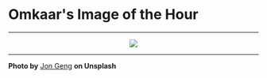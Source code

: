 # Omkaar's Image of the Hour

---

<div align="center">

<a href="https://unsplash.com/photos/a-pink-lotus-flower-blooms-against-blue-4Cb8q7Ld5rs">
  <img src="https://images.unsplash.com/photo-1750595132287-5a2368a7fdef?crop=entropy&cs=tinysrgb&fit=max&fm=jpg&ixid=M3w3NjA2Nzh8MHwxfHJhbmRvbXx8fHx8fHx8fDE3NTQzMDE2MDB8&ixlib=rb-4.1.0&q=80&w=1080" style="max-width:100%; height:auto;">
</a>



</div>

---

**Photo by** [Jon Geng](https://unsplash.com/@jongeng) **on Unsplash**
